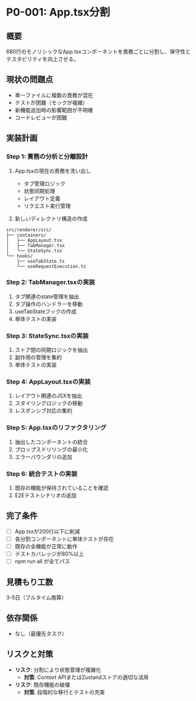 # P0-001: App.tsx分割

## 概要

680行のモノリシックなApp.tsxコンポーネントを責務ごとに分割し、保守性とテスタビリティを向上させる。

## 現状の問題点

- 単一ファイルに複数の責務が混在
- テストが困難（モックが複雑）
- 新機能追加時の影響範囲が不明確
- コードレビューが困難

## 実装計画

### Step 1: 責務の分析と分離設計

1. App.tsxの現在の責務を洗い出し

   - タブ管理ロジック
   - 状態同期処理
   - レイアウト定義
   - リクエスト実行管理

2. 新しいディレクトリ構造の作成

```
src/renderer/src/
├── containers/
│   ├── AppLayout.tsx
│   ├── TabManager.tsx
│   └── StateSync.tsx
└── hooks/
    ├── useTabState.ts
    └── useRequestExecution.ts
```

### Step 2: TabManager.tsxの実装

1. タブ関連のstate管理を抽出
2. タブ操作のハンドラーを移動
3. useTabStateフックの作成
4. 単体テストの実装

### Step 3: StateSync.tsxの実装

1. ストア間の同期ロジックを抽出
2. 副作用の管理を集約
3. 単体テストの実装

### Step 4: AppLayout.tsxの実装

1. レイアウト関連のJSXを抽出
2. スタイリングロジックの移動
3. レスポンシブ対応の集約

### Step 5: App.tsxのリファクタリング

1. 抽出したコンポーネントの統合
2. プロップスドリリングの最小化
3. エラーバウンダリの追加

### Step 6: 統合テストの実装

1. 既存の機能が保持されていることを確認
2. E2Eテストシナリオの追加

## 完了条件

- [ ] App.tsxが200行以下に削減
- [ ] 各分割コンポーネントに単体テストが存在
- [ ] 既存の全機能が正常に動作
- [ ] テストカバレッジが80%以上
- [ ] npm run all が全てパス

## 見積もり工数

3-5日（フルタイム換算）

## 依存関係

- なし（最優先タスク）

## リスクと対策

- **リスク**: 分割により状態管理が複雑化
  - **対策**: Context APIまたはZustandストアの適切な活用
- **リスク**: 既存機能の破壊
  - **対策**: 段階的な移行とテストの充実
